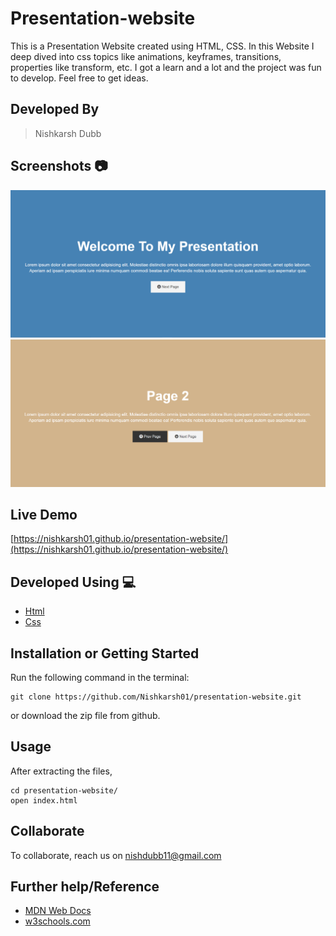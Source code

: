 # Presentation-website
This is a Presentation Website created using HTML, CSS. In this Website I deep dived into css topics like animations, keyframes, transitions, properties like transform, etc. I got a learn and a lot and the project was fun to develop.
Feel free to get ideas.

## Developed By 
> Nishkarsh Dubb

## Screenshots 📷
![Website Screenshot 1](images/1.png)
![Website Screenshot 2](images/2.png)


## Live Demo 

 [https://nishkarsh01.github.io/presentation-website/](https://nishkarsh01.github.io/presentation-website/)

## Developed Using 💻

+ [Html](https://developer.mozilla.org/en-US/docs/Web/HTML)
+ [Css](https://developer.mozilla.org/en-US/docs/Web/CSS)

## Installation or Getting Started

Run the following command in the terminal:

	git clone https://github.com/Nishkarsh01/presentation-website.git
or download the zip file from github.
    

## Usage
After extracting the files,

    cd presentation-website/
    open index.html

## Collaborate
To collaborate, reach us on [nishdubb11@gmail.com]()

## Further help/Reference

+ [MDN Web Docs](https://developer.mozilla.org/en-US/)
+ [w3schools.com](https://www.w3schools.com/)
    






